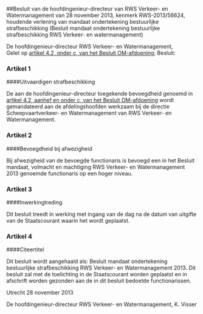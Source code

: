 <meta http-equiv='Content-Type' content='text/html; charset=utf-8' />

##Besluit van de hoofdingenieur-directeur van RWS Verkeer- en Watermanagement van 28 november 2013, kenmerk RWS-2013/56624, houdende verlening van mandaat ondertekening bestuurlijke strafbeschikking (Besluit mandaat ondertekening bestuurlijke strafbeschikking RWS Verkeer- en watermanagement)

De hoofdingenieur-directeur RWS Verkeer- en Watermanagement,  
Gelet op [artikel 4.2, onder c, van het Besluit OM-afdoening](../../../../../../../../../../AMvB/besluit/om-afdoening/BWBR0022233/README.md);
Besluit:    

### Artikel  1  

####Uitvaardigen strafbeschikking

De aan de hoofdingenieur-directeur toegekende bevoegdheid genoemd in [artikel 4.2, aanhef en onder c, van het Besluit OM-afdoening](../../../../../../../../../../AMvB/besluit/om-afdoening/BWBR0022233/README.md) wordt gemandateerd aan de afdelingshoofden werkzaam bij de directie Scheepvaartverkeer- en Watermanagement van RWS Verkeer- en Watermanagement. 

### Artikel  2  

####Bevoegdheid bij afwezigheid

Bij afwezigheid van de bevoegde functionaris is bevoegd een in het Besluit mandaat, volmacht en machtiging RWS Verkeer- en Watermanagement 2013 genoemde functionaris op een hoger niveau. 

### Artikel  3  

####Inwerkingtreding

Dit besluit treedt in werking met ingang van de dag na de datum van uitgifte van de Staatscourant waarin het wordt geplaatst. 

### Artikel  4  

####Citeertitel

Dit besluit wordt aangehaald als: Besluit mandaat ondertekening bestuurlijke strafbeschikking RWS Verkeer- en Watermanagement 2013. 
Dit besluit zal met de toelichting in de Staatscourant worden geplaatst en in afschrift worden gezonden aan de in dit besluit bedoelde functionarissen.   

Utrecht 
28 november 2013   

De hoofdingenieur-directeur RWS Verkeer- en Watermanagement, 
K. Visser     

